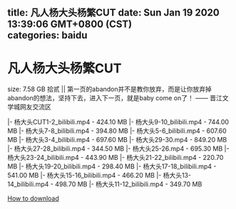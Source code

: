 
title: 凡人杨大头杨繁CUT
date: Sun Jan 19 2020 13:39:06 GMT+0800 (CST)    
categories: baidu
---

# 凡人杨大头杨繁CUT
size: 7.58 GB
 拾贰 || 第一页的abandon并不是教你放弃，而是让你放弃掉abandon的想法，坚持下去，进入下一页，就是baby come on了！ —— 晋江文学城网友交流区
 
|- 杨大头CUT1-2_bilibili.mp4 - 424.10 MB
|- 杨大头9-10_bilibili.mp4 - 744.00 MB
|- 杨大头7-8_bilibili.mp4 - 394.80 MB
|- 杨大头5-6_bilibili.mp4 - 607.60 MB
|- 杨大头3-4_bilibili.mp4 - 697.60 MB
|- 杨大头29-30.mp4 - 849.20 MB
|- 杨大头27-28_bilibili.mp4 - 344.50 MB
|- 杨大头25-26.mp4 - 695.30 MB
|- 杨大头23-24_bilibili.mp4 - 443.90 MB
|- 杨大头21-22_bilibili.mp4 - 220.70 MB
|- 杨大头19-20_bilibili.mp4 - 298.40 MB
|- 杨大头17-18_bilibili.mp4 - 541.00 MB
|- 杨大头15-16_bilibili.mp4 - 466.20 MB
|- 杨大头13-14_bilibili.mp4 - 498.70 MB
|- 杨大头11-12_bilibili.mp4 - 349.70 MB

[How to download](https://bpcam.bemobtrk.com/go/2ceec3aa-1ca2-46d6-b9ff-aaa5c184517c?jno=199)